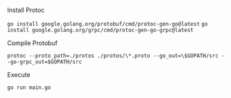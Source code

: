 Install Protoc

`go install google.golang.org/protobuf/cmd/protoc-gen-go@latest`
`go install google.golang.org/grpc/cmd/protoc-gen-go-grpc@latest`

Compile Protobuf

`protoc --proto_path=./protos ./protos/\*.proto --go_out=\$GOPATH/src --go-grpc_out=$GOPATH/src`

Execute

`go run main.go`
